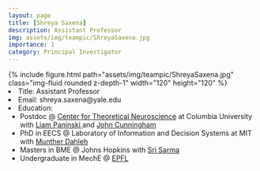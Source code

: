 ```yaml
---
layout: page
title: [Shreya Saxena]
description: Assistant Professor
img: assets/img/teampic/ShreyaSaxena.jpg
importance: 1
category: Principal Investigator
---
```

<div class="container my-5">
  <div class="row">
      <div class="col-sm-8 mt-3 mt-md-0">
          {% include figure.html path="assets/img/teampic/ShreyaSaxena.jpg" class="img-fluid rounded z-depth-1" width="120" height="120" %}
      </div>
      <div class="col-12 col-md-6" >
          <li>Title: Assistant Professor</li>
          <li>Email: shreya.saxena@yale.edu</li>
          <li>Education: 
             <ul>
             <li>Postdoc @ <a href="https://ctn.zuckermaninstitute.columbia.edu/"> Center for Theoretical Neuroscience</a> at Columbia University with <a href="http://www.stat.columbia.edu/~liam/">Liam Paninski </a> and <a href="https://stat.columbia.edu/~cunningham/"> John Cunningham </a></li>
             <li>PhD in EECS @ Laboratory of Information and Decision Systems at MIT with <a href="https://idss.mit.edu/staff/munther-dahleh/"> Munther Dahleh </a></li>
             <li>Masters in BME @ Johns Hopkins with <a href="https://www.bme.jhu.edu/people/faculty/sridevi-v-sarma/"> Sri Sarma </a></li>
             <li>Undergraduate in MechE @ <a href="https://www.epfl.ch/en/"> EPFL </a></li>
             </ul>
            </li>
      </div>
    </div>
</div>

